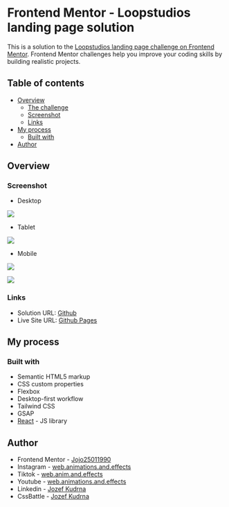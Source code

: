 # Frontend Mentor - Loopstudios landing page solution

This is a solution to the [Loopstudios landing page challenge on Frontend Mentor](https://www.frontendmentor.io/challenges/loopstudios-landing-page-N88J5Onjw). Frontend Mentor challenges help you improve your coding skills by building realistic projects.

## Table of contents

-   [Overview](#overview)
    -   [The challenge](#the-challenge)
    -   [Screenshot](#screenshot)
    -   [Links](#links)
-   [My process](#my-process)
    -   [Built with](#built-with)
-   [Author](#author)

## Overview

### Screenshot

-   Desktop

![](./Screenshot/Loopstudios%20Landing%20Page%20Desktop.png)

-   Tablet

![](./Screenshot/Loopstudios%20Landing%20Page%20Tablet.png)

-   Mobile

![](./Screenshot/Loopstudios%20Landing%20Page%20Mobil.png)

![](./Screenshot/Loopstudios%20Landing%20Page%20Mobil%20Navigation.png)

### Links

-   Solution URL: [Github](https://github.com/Jojo25011990/Loopstudios-landing-page)
-   Live Site URL: [Github Pages](https://jojo25011990.github.io/loopstudio-react-landing-page/)

## My process

### Built with

-   Semantic HTML5 markup
-   CSS custom properties
-   Flexbox
-   Desktop-first workflow
-   Tailwind CSS
-   GSAP
-   [React](https://reactjs.org/) - JS library

## Author

-   Frontend Mentor - [Jojo25011990](https://www.frontendmentor.io/profile/Jojo25011990)
-   Instagram - [web.animations.and.effects](https://www.instagram.com/web.animations.and.effects)
-   Tiktok - [web.anim.and.effects](https://www.tiktok.com/@web.anim.and.effects)
-   Youtube - [web.animations.and.effects](https://www.youtube.com/@web.animations.and.effects)
-   Linkedin - [Jozef Kudrna](https://www.linkedin.com/in/jozef-kudrna-28b580295)
-   CssBattle - [Jozef Kudrna](https://cssbattle.dev/player/MKRJOhBaKyenooWkH27VsZc2z0l2)
